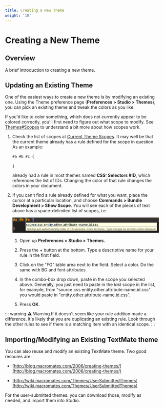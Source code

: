 ```yaml
---
title: Creating a New Theme
weight: '10'
---
```


# Creating a New Theme

## Overview

A brief introduction to creating a new theme.

## Updating an Existing Theme

One of the easiest ways to create a new theme is by modifying an existing one. Using the Theme preference page (**Preferences > Studio > Themes**), you can pick an existing theme and tweak the colors as you like.

If you'd like to color something, which does not currently appear to be colored correctly, you'll first need to figure out what scope to modify. See [Themes#Scopes](/guide/Axway_Appcelerator_Studio/Axway_Appcelerator_Studio_Guide/Customizing_Studio/Themes/#scopes) to understand a bit more about how scopes work.

1. Check the list of scopes at [Current Theme Scopes](/guide/Axway_Appcelerator_Studio/Axway_Appcelerator_Studio_Guide/Customizing_Studio/Themes/Current_Theme_Scopes/). It may well be that the current theme already has a rule defined for the scope in question. As an example:

    ```
    #a #b #c {

    }
    ```

    already had a rule in most themes named **CSS: Selectors #ID**, which references the list of IDs. Changing the color of that rule changes the colors in your document.

2. If you can't find a rule already defined for what you want, place the cursor at a particular location, and choose **Commands > Bundle Development > Show Scope**. You will see each of the pieces of text above has a space-delimited list of scopes, i.e.

    ![Screen_shot_2011-06-13_at_9.24.15_AM](./Screen_shot_2011-06-13_at_9.24.15_AM.png)
    1. Open up **Preferences > Studio > Themes.**

    2. Press the + button at the bottom. Type a descriptive name for your rule in the first field.

    3. Click on the "FG" table area next to the field. Select a color. Do the same with BG and font attributes.

    4. In the combo-box drop down, paste in the scope you selected above. Generally, you just need to paste in the _last_ scope in the list, for example, from "source.css entity.other.attribute-name.id.css" you would paste in "entity.other.attribute-name.id.css".

    5. Press **OK**.

::: warning ⚠️ Warning
If it doesn't seem like your rule addition made a difference, it's likely that you are duplicating an existing rule. Look through the other rules to see if there is a matching item with an identical scope.
:::

## Importing/Modifying an Existing TextMate theme

You can also reuse and modify an existing TextMate theme. Two good resoures are:

* [http://blog.macromates.com/2006/creating-themes/](http://blog.macromates.com/2006/creating-themes/)

* [http://wiki.macromates.com/Themes/UserSubmittedThemes](http://wiki.macromates.com/Themes/UserSubmittedThemes)

For the user-submitted themes. you can download those, modify as needed, and import them into Studio.
